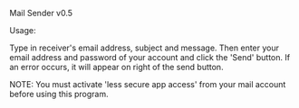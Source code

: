 Mail Sender v0.5

Usage:

Type in receiver's email address, subject and message.
Then enter your email address and password of your account
and click the 'Send' button. If an error occurs, it will
appear on right of the send button.

NOTE: You must activate 'less secure app access' from your
mail account before using this program.
